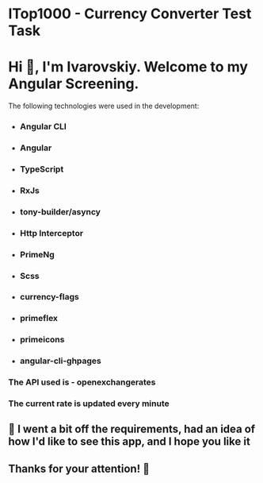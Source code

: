 # ITop1000 - Currency Converter Test Task

# Hi 👋, I'm Ivarovskiy. Welcome to my Angular Screening.

The following technologies were used in the development:

- ### Angular CLI
- ### Angular
- ### TypeScript
- ### RxJs
- ### tony-builder/asyncy
- ### Http Interceptor
- ### PrimeNg
- ### Scss
- ### currency-flags
- ### primeflex
- ### primeicons
- ### angular-cli-ghpages


### The API used is - openexchangerates
### The current rate is updated every minute

## 📝 I went a bit off the requirements, had an idea of how I'd like to see this app, and I hope you like it

## Thanks for your attention! 🤝
